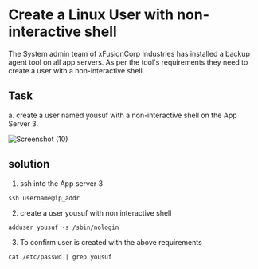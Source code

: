 
# Create a Linux User with non-interactive shell
The System admin team of xFusionCorp Industries has installed a backup agent tool on all app servers. As per the tool's requirements they need to create a user with a non-interactive shell.

## Task
a.  create a user named yousuf with a non-interactive shell on the App Server 3.

![Screenshot (10)](https://github.com/Dr1nTech/KodeKloud-Engineer-Tasks/assets/94924061/a0ee62ac-ca6d-46ed-95c8-e72e54bb7322)

## solution
1. ssh into the App server 3 
```
ssh username@ip_addr
```

2. create a user yousuf with non interactive shell
```
adduser yousuf -s /sbin/nologin
```

3. To confirm user is created with the above requirements
```
cat /etc/passwd | grep yousuf
```


